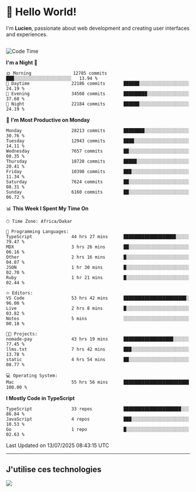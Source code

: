 # 👋 Hello World!

I'm **Lucien**, passionate about web development and creating user interfaces and experiences.

##

<!--START_SECTION:waka-->
![Code Time](http://img.shields.io/badge/Code%20Time-3%2C380%20hrs%2023%20mins-blue)

**I'm a Night 🦉** 

```text
🌞 Morning                12785 commits       ███░░░░░░░░░░░░░░░░░░░░░░   13.94 % 
🌆 Daytime                22186 commits       ██████░░░░░░░░░░░░░░░░░░░   24.19 % 
🌃 Evening                34560 commits       █████████░░░░░░░░░░░░░░░░   37.68 % 
🌙 Night                  22184 commits       ██████░░░░░░░░░░░░░░░░░░░   24.19 % 
```
📅 **I'm Most Productive on Monday** 

```text
Monday                   28213 commits       ████████░░░░░░░░░░░░░░░░░   30.76 % 
Tuesday                  12943 commits       ████░░░░░░░░░░░░░░░░░░░░░   14.11 % 
Wednesday                7657 commits        ██░░░░░░░░░░░░░░░░░░░░░░░   08.35 % 
Thursday                 18720 commits       █████░░░░░░░░░░░░░░░░░░░░   20.41 % 
Friday                   10398 commits       ███░░░░░░░░░░░░░░░░░░░░░░   11.34 % 
Saturday                 7624 commits        ██░░░░░░░░░░░░░░░░░░░░░░░   08.31 % 
Sunday                   6160 commits        ██░░░░░░░░░░░░░░░░░░░░░░░   06.72 % 
```


📊 **This Week I Spent My Time On** 

```text
🕑︎ Time Zone: Africa/Dakar

💬 Programming Languages: 
TypeScript               44 hrs 27 mins      ████████████████████░░░░░   79.47 % 
MDX                      3 hrs 26 mins       ██░░░░░░░░░░░░░░░░░░░░░░░   06.16 % 
Other                    2 hrs 16 mins       █░░░░░░░░░░░░░░░░░░░░░░░░   04.07 % 
JSON                     1 hr 30 mins        █░░░░░░░░░░░░░░░░░░░░░░░░   02.70 % 
Ruby                     1 hr 21 mins        █░░░░░░░░░░░░░░░░░░░░░░░░   02.44 % 

🔥 Editors: 
VS Code                  53 hrs 42 mins      ████████████████████████░   96.00 % 
Live                     2 hrs 8 mins        █░░░░░░░░░░░░░░░░░░░░░░░░   03.82 % 
Notes                    5 mins              ░░░░░░░░░░░░░░░░░░░░░░░░░   00.18 % 

🐱‍💻 Projects: 
nomade-pay               43 hrs 19 mins      ███████████████████░░░░░░   77.45 % 
llms.txt                 7 hrs 42 mins       ███░░░░░░░░░░░░░░░░░░░░░░   13.78 % 
static                   4 hrs 54 mins       ██░░░░░░░░░░░░░░░░░░░░░░░   08.77 % 

💻 Operating System: 
Mac                      55 hrs 56 mins      █████████████████████████   100.00 % 
```

**I Mostly Code in TypeScript** 

```text
TypeScript               33 repos            ██████████████████████░░░   86.84 % 
JavaScript               4 repos             ███░░░░░░░░░░░░░░░░░░░░░░   10.53 % 
Go                       1 repo              █░░░░░░░░░░░░░░░░░░░░░░░░   02.63 % 
```




 Last Updated on 13/07/2025 08:43:15 UTC
<!--END_SECTION:waka-->
---

## J'utilise ces technologies

<p align="left">
  <a href="https://skillicons.dev">
    <img src="https://skillicons.dev/icons?i=ts,js,go,ruby,css,scss,tailwind,react,vite,nextjs,docker,figma,ableton" />
  </a>
</p>

